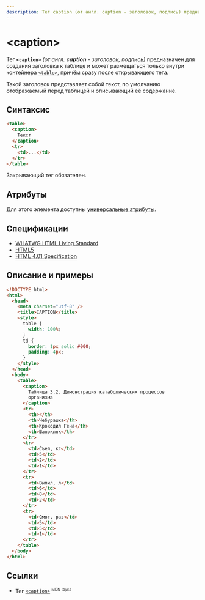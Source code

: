 ```yaml
---
description: Тег caption (от англ. caption - заголовок, подпись) предназначен для создания заголовка к таблице и может размещаться только внутри контейнера table
---
```


# &lt;caption&gt;

Тег **`<caption>`** _(от англ. **caption** - заголовок, подпись)_ предназначен для создания заголовка к таблице и может размещаться только внутри контейнера [`<table>`](/html/table/), причём сразу после открывающего тега.

Такой заголовок представляет собой текст, по умолчанию отображаемый перед таблицей и описывающий её содержание.

## Синтаксис

```html
<table>
  <caption>
    Текст
  </caption>
  <tr>
    <td>...</td>
  </tr>
</table>
```

Закрывающий тег обязателен.

## Атрибуты

Для этого элемента доступны [универсальные атрибуты](uni-attr.md).

## Спецификации

- [WHATWG HTML Living Standard](https://html.spec.whatwg.org/multipage/tables.html#the-caption-element)
- [HTML5](http://www.w3.org/TR/html5/tabular-data.html#the-caption-element)
- [HTML 4.01 Specification](http://www.w3.org/TR/html401/struct/tables.html#h-11.2.2)

## Описание и примеры

```html
<!DOCTYPE html>
<html>
  <head>
    <meta charset="utf-8" />
    <title>CAPTION</title>
    <style>
      table {
        width: 100%;
      }
      td {
        border: 1px solid #000;
        padding: 4px;
      }
    </style>
  </head>
  <body>
    <table>
      <caption>
        Таблица 3.2. Демонстрация катаболических процессов
        организма
      </caption>
      <tr>
        <th></th>
        <th>Чебурашка</th>
        <th>Крокодил Гена</th>
        <th>Шапокляк</th>
      </tr>
      <tr>
        <td>Съел, кг</td>
        <td>5</td>
        <td>2</td>
        <td>1</td>
      </tr>
      <tr>
        <td>Выпил, л</td>
        <td>6</td>
        <td>8</td>
        <td>2</td>
      </tr>
      <tr>
        <td>Смог, раз</td>
        <td>5</td>
        <td>5</td>
        <td>1</td>
      </tr>
    </table>
  </body>
</html>
```

## Ссылки

- Тег [`<caption>`](https://developer.mozilla.org/ru/docs/Web/HTML/Element/caption) <sup><small>MDN (рус.)</small></sup>
